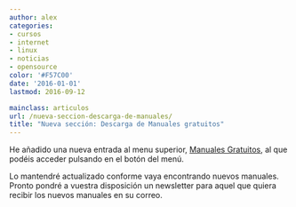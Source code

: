 ```yaml
---
author: alex
categories:
- cursos
- internet
- linux
- noticias
- opensource
color: '#F57C00'
date: '2016-01-01'
lastmod: 2016-09-12

mainclass: articulos
url: /nueva-seccion-descarga-de-manuales/
title: "Nueva sección: Descarga de Manuales gratuitos"
---
```


He añadido una nueva entrada al menu superior, [Manuales Gratuitos][1], al que podéis acceder pulsando en el botón del menú.

Lo mantendré actualizado conforme vaya encontrando nuevos manuales. Pronto pondré a vuestra disposición un newsletter para aquel que quiera recibir los nuevos manuales en su correo.

 [1]: https://elbauldelprogramador.com/manuales-gratuitos/
